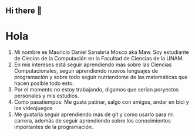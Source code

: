 ## Hi there 👋

<!--
**chico-traste/chico-traste** is a ✨ _special_ ✨ repository because its `README.md` (this file) appears on your GitHub profile.
-->

# Hola
1. Mi nombre es Mauricio Daniel Sanabria Mosco aka Maw. Soy estudiante de Ciecias de la Computación en la Facultad de Ciencias de la UNAM.
2. En mis intereses está seguir aprendiendo más sobre las Ciencias Computacionales, seguir aprendiendo nuevos lenguajes de programación y sobre todo seguir nutriendome de las matemáticas que hacen posible todo esto.
3. Por el momento no estoy trabajando, digamos que serían poryectos personales y mis estudios.
4. Como pasatiempos: Me gusta patinar, salgo con amigos, andar en bici y los videojuegos
5. Me gustaría seguir aprendiendo más de git y como usarlo para mi carrera, además de seguir aprendiendo sobre los conocimientos importantes de la programación.

